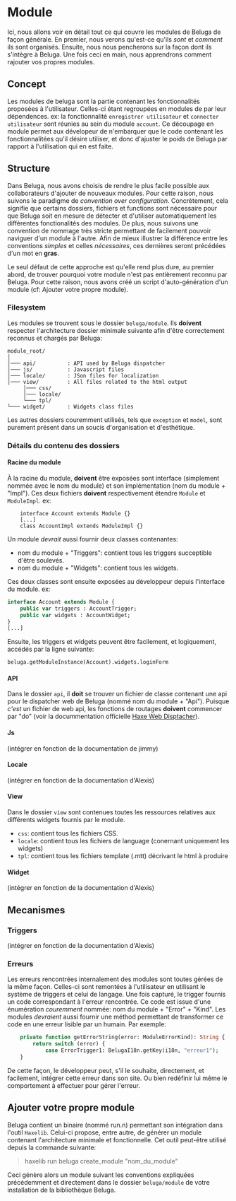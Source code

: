 # Module

Ici, nous allons voir en détail tout ce qui couvre les modules de Beluga de façon générale. En premier, nous verons qu'est-ce qu'ils _sont_ et _comment_ ils sont organisés. Ensuite, nous nous pencherons sur la façon dont ils s'intègre à Beluga. Une fois ceci en main, nous apprendrons comment rajouter vos propres modules.

## Concept

Les modules de beluga sont la partie contenant les fonctionnalités proposées à l'utilisateur. Celles-ci étant regroupées en modules de par leur dépendences. ex: la fonctionnalité `enregistrer utilisateur` et `connecter utilisateur` sont réunies au sein du module `account`.
Ce découpage en module permet aux dévelopeur de n'embarquer que le code contenant les fonctionnalitées qu'il désire utiliser, et donc d'ajuster le poids de Beluga par rapport à l'utilisation qui en est faite.

## Structure

Dans Beluga, nous avons choisis de rendre le plus facile possible aux collaborateurs d'ajouter de nouveaux modules. Pour cette raison, nous suivons le paradigme de _convention over configuration_. Concrètement, cela signifie que certains dossiers, fichiers et functions sont nécessaire pour que Beluga soit en mesure de détecter et d'utiliser automatiquement les différentes fonctionalités des modules.
De plus, nous suivons une convention de nommage très stricte permettant de facilement pouvoir naviguer d'un module à l'autre. Afin de mieux illustrer la différence entre les conventions _simples_ et celles _nécessaires_, ces dernières seront précédées d'un mot en __gras__. 

Le seul défaut de cette approche est qu'elle rend plus dure, au premier abord, de trouver pourquoi votre module n'est pas entièrement reconnu par Beluga. Pour cette raison, nous avons créé un script d'auto-génération d'un module (cf: Ajouter votre propre module).

### Filesystem

Les modules se trouvent sous le dossier `beluga/module`. Ils __doivent__ respecter l'architecture dossier minimale suivante afin d'être correctement reconnus et chargés par Beluga:

``` 
module_root/
│
│─── api/          : API used by Beluga dispatcher
│─── js/           : Javascript files
│─── locale/       : JSon files for localization 
│─── view/         : All files related to the html output
     │─── css/
     │─── locale/
     └─── tpl/
└─── widget/       : Widgets class files
```
Les autres dossiers couremment utilisés, tels que `exception` et `model`, sont purement présent dans un soucis d'organisation et d'esthétique.

### Détails du contenu des dossiers

#### Racine du module

À la racine du module, __doivent__ être exposées sont interface (simplement nommée avec le nom du module) et son implémentation (nom du module + "Impl"). Ces deux fichiers **doivent** respectivement étendre `Module` et `ModuleImpl`.
ex:

```
    interface Account extends Module {}
    [...]
    class AccountImpl extends ModuleImpl {}
```
Un module *devrait* aussi fournir deux classes contenantes:
- nom du module + "Triggers": contient tous les triggers succeptible d'être soulevés.
- nom du module + "Widgets": contient tous les widgets.

Ces deux classes sont ensuite exposées au développeur depuis l'interface du module. ex:
```haxe
interface Account extends Module {
    public var triggers : AccountTrigger;
    public var widgets : AccountWidget;
}
[...]
```
Ensuite, les triggers et widgets peuvent être facilement, et logiquement, accédés par la ligne suivante:

```haxe
beluga.getModuleInstance(Account).widgets.loginForm
```

#### API

Dans le dossier `api`, il **doit** se trouver un fichier de classe contenant une api pour le dispatcher web de Beluga (nommé nom du module + "Api"). Puisque *c'est* un fichier de web api, les fonctions de routages __doivent__ commencer par "do" (voir la docummentation officielle [Haxe Web Disptacher](http://old.haxe.org/manual/dispatch#why-actions-are-prefixed-with-do)).

#### Js

(intégrer en fonction de la documentation de jimmy)

#### Locale

(intégrer en fonction de la documentation d'Alexis)

#### View

Dans le dossier `view` sont contenues toutes les ressources relatives aux différents widgets fournis par le module.
- `css`: contient tous les fichiers CSS.
- `locale`: contient tous les fichiers de language (conernant uniquement les widgets)
- `tpl`: contient tous les fichiers template (.mtt) décrivant le html à produire

#### Widget

(intégrer en fonction de la documentation d'Alexis)

## Mecanismes

### Triggers

(intégrer en fonction de la documentation d'Alexis)

### Erreurs

Les erreurs rencontrées internalement des modules sont toutes gérées de la même façon. Celles-ci sont remontées à l'utilisateur en utilisant le système de triggers et celui de langage. Une fois capturé, le trigger fournis un code correspondant à l'erreur rencontrée. Ce code est issue d'une énumération _couremment_ nommée: nom du module + "Error" + "Kind".
Les modules _devraient_ aussi fournir une méthod permettant de transformer ce code en une erreur lisible par un humain. Par exemple:
```haxe
    private function getErrorString(error: ModuleErrorKind): String {
        return switch (error) {
            case ErrorTrigger1: BelugaI18n.getKey(i18n, "erreur1");
    }
```
De cette façon, le développeur peut, s'il le souhaite, directement, et facilement, intégrer cette erreur dans son site. Ou bien redéfinir lui même le comportement à effectuer pour gérer l'erreur.

## Ajouter votre propre module

Beluga contient un binaire (nommé run.n) permettant son intégration dans l'outil `Haxelib`. Celui-ci propose, entre autre, de générer un module contenant l'architecture minimale et fonctionnelle.
Cet outil peut-être utilisé depuis la commande suivante:
> haxelib run beluga create_module "nom_du_module"

Ceci génère alors un module suivant les conventions expliquées précédemment et directement dans le dossier `beluga/module` de votre installation de la bibliothèque Beluga.